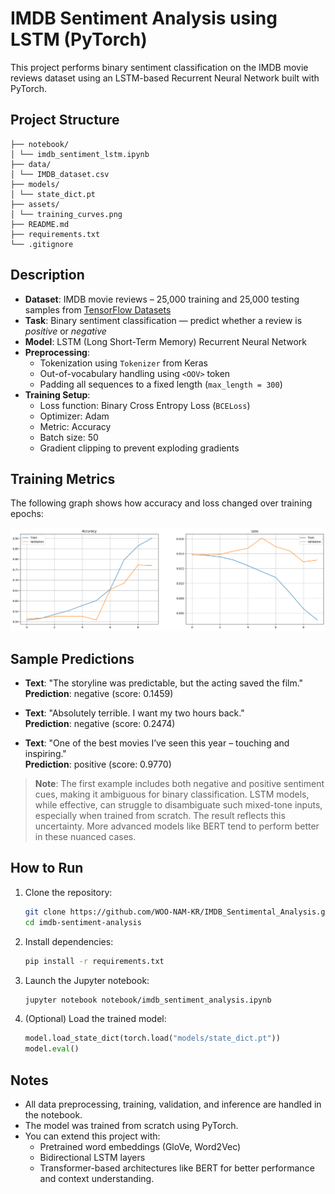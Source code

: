 # IMDB Sentiment Analysis using LSTM (PyTorch)

This project performs binary sentiment classification on the IMDB movie reviews dataset using an LSTM-based Recurrent Neural Network built with PyTorch.

## Project Structure

```imdb-sentiment-analysis/
├── notebook/
│ └── imdb_sentiment_lstm.ipynb
├── data/
│ └── IMDB_dataset.csv
├── models/
│ └── state_dict.pt
├── assets/
│ └── training_curves.png
├── README.md
├── requirements.txt
└── .gitignore
```

## Description

- **Dataset**: IMDB movie reviews – 25,000 training and 25,000 testing samples from [TensorFlow Datasets](https://www.tensorflow.org/datasets/catalog/imdb_reviews)
- **Task**: Binary sentiment classification — predict whether a review is *positive* or *negative*
- **Model**: LSTM (Long Short-Term Memory) Recurrent Neural Network
- **Preprocessing**:
  - Tokenization using `Tokenizer` from Keras
  - Out-of-vocabulary handling using `<OOV>` token
  - Padding all sequences to a fixed length (`max_length = 300`)
- **Training Setup**:
  - Loss function: Binary Cross Entropy Loss (`BCELoss`)
  - Optimizer: Adam
  - Metric: Accuracy
  - Batch size: 50
  - Gradient clipping to prevent exploding gradients

## Training Metrics

The following graph shows how accuracy and loss changed over training epochs:

![Training Curve](https://raw.githubusercontent.com/WOO-NAM-KR/IMDB_Sentimental_Analysis/main/imdb-sentiment-analysis/assets/training_curves.png)



## Sample Predictions

- **Text**: "The storyline was predictable, but the acting saved the film."  
  **Prediction**: negative (score: 0.1459)

- **Text**: "Absolutely terrible. I want my two hours back."  
  **Prediction**: negative (score: 0.2474)

- **Text**: "One of the best movies I’ve seen this year – touching and inspiring."  
  **Prediction**: positive (score: 0.9770)

> **Note**: The first example includes both negative and positive sentiment cues, making it ambiguous for binary classification. LSTM models, while effective, can struggle to disambiguate such mixed-tone inputs, especially when trained from scratch. The result reflects this uncertainty. More advanced models like BERT tend to perform better in these nuanced cases.

## How to Run


1. Clone the repository:
   ```bash
   git clone https://github.com/WOO-NAM-KR/IMDB_Sentimental_Analysis.git 
   cd imdb-sentiment-analysis

   ```

2. Install dependencies:
   ```bash
   pip install -r requirements.txt
   ```

3. Launch the Jupyter notebook:
   ```bash
   jupyter notebook notebook/imdb_sentiment_analysis.ipynb
   ```

4. (Optional) Load the trained model:
   ```python
   model.load_state_dict(torch.load("models/state_dict.pt"))
   model.eval()
   ```

## Notes

- All data preprocessing, training, validation, and inference are handled in the notebook.
- The model was trained from scratch using PyTorch.
- You can extend this project with:
  - Pretrained word embeddings (GloVe, Word2Vec)
  - Bidirectional LSTM layers
  - Transformer-based architectures like BERT for better performance and context understanding.
